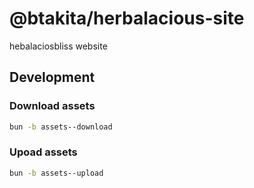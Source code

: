 # @btakita/herbalacious-site
hebalaciosbliss website

## Development

### Download assets

```sh
bun -b assets--download
```

### Upoad assets

```sh
bun -b assets--upload
```
